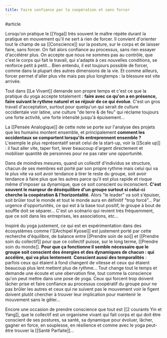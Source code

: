 ```yaml
---
title: Faire confiance par la coopération et sans forcer
---
```

#article 

Lorsqu'on pratique le [[Yoga]] très souvent le maître répète durant la pratique en mouvement qu'il ne sert à rien de forcer. Il convient d'orienter tout le champ de sa [[Conscience]] sur la posture, sur le corps et de laisser faire, sans forcer.
On fait alors confiance au processus, sans rien essayer d'accélérer plus. On accepte que nous ne sommes pas au contrôle, que c'est le corps qui fait le travail, qui s'adapte à ces nouvelles conditions, se renforce petit à petit...
Bien entendu, il est toujours possible de forcer, comme dans la plupart des autres dimensions de la vie. Et comme ailleurs, forcer permet d'aller plus vite mais pas plus longtemps : la blessure est vite arrivée.

Tout dans [[Le Vivant]] demande son propre temps et c'est ce que la pratique du yoga accepte totalement : **faire avec ce qu'on a en présence, faire suivant le rythme naturel et se réjouir de ce qui évolue**. C'est un gros travail d'acceptation, surtout pour quelqu'un qui serait de culture occidentale voir latine, une culture "de terre & de feu" qui réclame toujours une forte activité, une forte intensité jusqu'à épuisement...

La [[Pensée Analogique]] de cette note se porte sur l'analyse des projets que les humains montent ensemble, et principalement **comment les occidentaux se comportent lorsqu'ils entreprennent ensemble ?** L'exemple le plus représentatif serait celui de la start-up, voir la [[Scale up]] : il faut aller vite, taper fort, lever beaucoup d'argent directement et mobiliser quantité de personnes pour ne pas rater une opportunité.

Dans de moindres mesures, quand un collectif d'individus se structure, chacun de ses membres est porté par son propre rythme mais celui qui va le plus vite va soit avoir tendance à tirer le reste du groupe, soit avoir tendance à faire plus que les autres parce qu'il est plus rapide et risque même d'imposer sa dynamique, que ce soit conscient ou inconscient. **C'est souvent le marqeur de déséquilibre d'un groupe surtout si celui-ci cherche la coopération & l'horizontalité**.
Alors "le leader" va soit s'épuiser, soit brûler tout le monde et tout le monde aura en définitif "trop forcé"... Par urgence d'opportunités, ce qui est à la base tout positif, le groupe à bout de souffle doit se séparer... C'est un scénario qui revient très fréquemment, que ce soit dans les entreprises, les associations, etc...

Inspiré du yoga justement, ce qui est en expérimentation dans des écosystèmes comme l'[[Archipel Kyosei]]  est justement porté par cette recherche d'équilibre, de balance entre [[Prendre soin de soi]] et [[Prendre soin du collectif]] pour que ce collectif puisse, sur le long terme, [[Prendre soin du monde]]. 
**Pour que ça fonctionne il semble nécessaire que le groupe soit conscient des énergies et des dynamiques de chacun : qui accélère, qui va plus lentement**. **Conscient aussi des temporalités** : parfois ceux qui étaient à fond changent de vitesse et ceux qui étaient beaucoup plus lent mettent plus de rythme... Tout change tout le temps et demande une écoute et une obervation fine, tout comme la conscience qu'on peut mettre dans une pose de yoga. Ceux qui forcent trop doivent lâcher prise et faire confiance au processus coopératif du groupe pour ne pas brûler les autres et ceux qui ne suivent pas le mouvement voir le figent doivent plutôt chercher à trouver leur implication pour maintenir le mouvement sans le gêler... 

Encore une occasion de prendre conscience que tout est [[2 courants Yin et Yang]], que le collectif est un organisme vivant qui fait corps et qui doit être conscient de ses postures, sa santé, sa dynamique pour évoluer, lâcher, gagner en force, en souplesse, en résilience et comme avec le yoga peut-être trouver la [[Santé Parfaite]]...